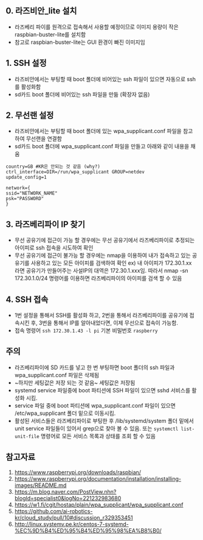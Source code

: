 ## 0. 라즈비안_lite 설치
- 라즈베리 파이를 원격으로 접속해서 사용할 예정이므로 이미지 용량이 작은 raspbian-buster-lite를 설치함
- 참고로 raspbian-buster-lite는 GUI 환경이 빠진 이미지임
  
## 1. SSH 설정
- 라즈비안에서는 부팅할 때 boot 폴더에 비어있는 ssh 파일이 있으면 자동으로 ssh를 활성화함
- sd카드 boot 폴더에 비어있는 ssh 파일을 만듦 (확장자 없음)

## 2. 무선랜 설정
- 라즈비안에서는 부팅할 때 boot 폴더에 있는 wpa_supplicant.conf 파일을 참고하여 무선랜을 연결함
- sd카드 boot 폴더에 wpa_supplicant.conf 파일을 만들고 아래와 같이 내용을 채움
~~~
country=GB #KR은 안되는 것 같음 (why?)
ctrl_interface=DIR=/run/wpa_supplicant GROUP=netdev
update_config=1

network={
ssid="NETWORK_NAME"
psk="PASSWORD"
}
~~~
  
  
## 3. 라즈베리파이 IP 찾기
- 무선 공유기에 접근이 가능 할 경우에는 무선 공유기에서 라즈베리파이로 추정되는 아이피로 ssh 접속을 시도하여 확인
- 무선 공유기에 접근이 불가능 할 경우에는 nmap을 이용하여 내가 접속하고 있는 공유기를 사용하고 있는 모든 아이피를 검색하여 확인
  ex) 내 아이피가 172.30.1.xx 라면 공유기가 만들어주는 사설IP의 대역은 172.30.1.xxx임. 따라서 nmap -sn 172.30.1.0/24 명령어를 이용하면 라즈베리파이의 아이피를 검색 할 수 있음
  
## 4. SSH 접속
- 1번 설정을 통해서 SSH를 활성화 하고, 2번을 통해서 라즈베리파이를 공유기에 접속시킨 후, 3번을 통해서 IP를 알아내었다면, 이제 무선으로 접속이 가능함.
- 접속 명령어 `ssh 172.30.1.43 -l pi` 기본 비밀번호 `raspberry`

## 주의
- 라즈베리파이에 SD 카드를 넣고 한 번 부팅하면 boot 폴더의 ssh 파일과 wpa_supplicant.conf 파일은 삭제됨
- ~하지만 세팅값은 저장 되는 것 같음~ 세팅값은 저장됨
- systemd service 파일중에 boot 파티션에 SSH 파일이 있으면 sshd 서비스를 활성화 시킴.
- service 파일 중에 boot 파티션에 wpa_supplicant.conf 파일이 있으면 /etc/wpa_supplicant 폴더 밑으로 이동시킴.
- 활성된 서비스들은 라즈베리파이로 부팅한 후 /lib/systemd/system 폴더 밑에서 unit service 파일들이 있어서 grep으로 찾아 볼 수 있음. 또는 `systemctl list-unit-file` 명령어로 모든 서비스 목록과 상태를 조회 할 수 있음


## 참고자료
1. https://www.raspberrypi.org/downloads/raspbian/
2. https://www.raspberrypi.org/documentation/installation/installing-images/README.md
3. https://m.blog.naver.com/PostView.nhn?blogId=specialist0&logNo=221232983680
4. https://w1.fi/cgit/hostap/plain/wpa_supplicant/wpa_supplicant.conf
5. https://github.com/ai-robotics-kr/cloud_study/pull/10#discussion_r329353451
6. http://linux.systemv.pe.kr/centos-7-systemd-%EC%9D%B4%ED%95%B4%ED%95%98%EA%B8%B0/
